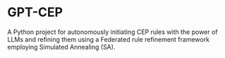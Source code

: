 # GPT-CEP
A Python project for autonomously initiating CEP rules with the power of LLMs and refining them using a Federated rule refinement framework employing Simulated Annealing (SA).

